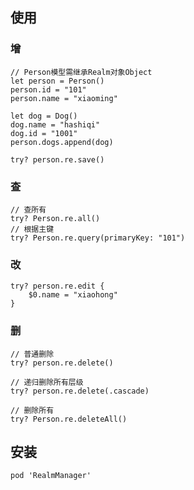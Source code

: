 ## 使用

### 增

```
// Person模型需继承Realm对象Object
let person = Person()
person.id = "101"
person.name = "xiaoming"

let dog = Dog()
dog.name = "hashiqi"
dog.id = "1001"
person.dogs.append(dog)

try? person.re.save()
```
### 查

```
// 查所有
try? Person.re.all()
// 根据主键
try? Person.re.query(primaryKey: "101")
```

### 改

```
try? person.re.edit {
    $0.name = "xiaohong"
}
```

### 删

```
// 普通删除
try? person.re.delete()

// 递归删除所有层级
try? person.re.delete(.cascade)

// 删除所有
try? Person.re.deleteAll()
```

## 安装

```
pod 'RealmManager'
```

